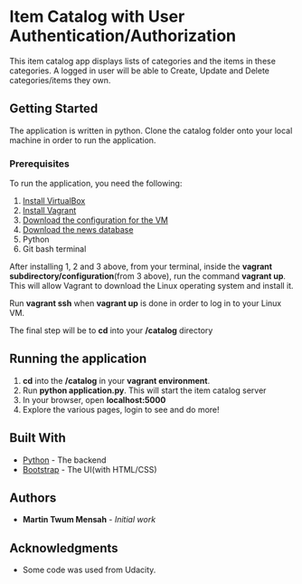 # Item Catalog with User Authentication/Authorization

This item catalog app displays lists of categories and the items in these categories. A logged in user will be able to Create, Update and Delete categories/items they own.

## Getting Started

The application is written in python.
Clone the catalog folder onto your local machine in order to run the application.

### Prerequisites

To run the application, you need the following:


1. [Install VirtualBox](https://www.virtualbox.org/wiki/Downloads)
2. [Install Vagrant](https://www.vagrantup.com/downloads.html)
3. [Download the configuration for the VM](https://d17h27t6h515a5.cloudfront.net/topher/2017/August/59822701_fsnd-virtual-machine/fsnd-virtual-machine.zip)
3. [Download the news database](https://d17h27t6h515a5.cloudfront.net/topher/2016/August/57b5f748_newsdata/newsdata.zip)
4. Python
5. Git bash terminal

After installing 1, 2 and 3 above, from your terminal, inside the **vagrant subdirectory/configuration**(from 3 above), run the command **vagrant up**. This will allow Vagrant to download the Linux operating system and install it.

Run **vagrant ssh** when **vagrant up** is done in order to log in to your Linux VM.

The final step will be to **cd** into your **/catalog** directory

## Running the application

1. **cd** into the **/catalog** in your **vagrant environment**.
2. Run **python application.py**. This will start the item catalog server
3. In your browser, open __localhost:5000__
4. Explore the various pages, login to see and do more!



## Built With

* [Python](http://www.dropwizard.io/1.0.2/docs/) - The backend
* [Bootstrap](hhttps://getbootstrap.com/) - The UI(with HTML/CSS)

## Authors

* **Martin Twum Mensah** - *Initial work*

## Acknowledgments

* Some code was used from Udacity.